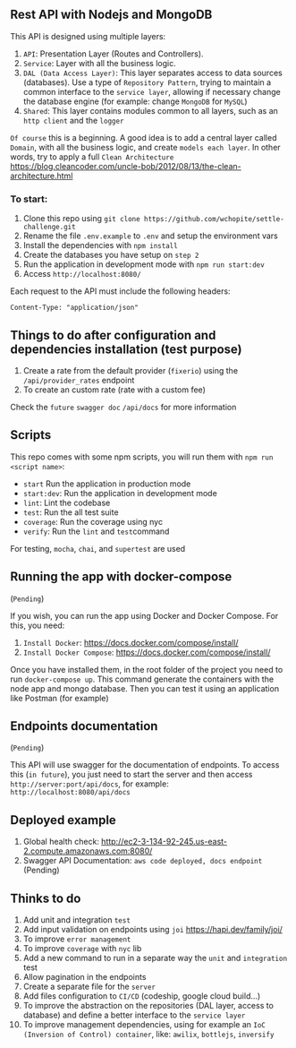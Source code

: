 ## Rest API with Nodejs and MongoDB

This API is designed using multiple layers:

1. `API`: Presentation Layer (Routes and Controllers).
2. `Service`: Layer with all the business logic.
3. `DAL (Data Access Layer)`: This layer separates access to data sources (databases). Use a type of `Repository Pattern`, trying to maintain a common interface to the `service layer`, allowing if necessary change the database engine (for example: change `MongoDB` for `MySQL`)
4. `Shared`: This layer contains modules common to all layers, such as an `http client` and the `logger`

`Of course` this is a beginning. A good idea is to add a central layer called `Domain`, with all the business logic, and create `models each layer`. In other words, try to apply a full `Clean Architecture`  https://blog.cleancoder.com/uncle-bob/2012/08/13/the-clean-architecture.html

### To start:

1. Clone this repo using `git clone https://github.com/wchopite/settle-challenge.git`
2. Rename the file `.env.example` to `.env` and setup the environment vars
4. Install the dependencies with `npm install`
5. Create the databases you have setup on `step 2`
6. Run the application in development mode with `npm run start:dev`
7. Access `http://localhost:8080/`

Each request to the API must include the following headers:

```
Content-Type: "application/json"
```

## Things to do after configuration and dependencies installation (test purpose)

1. Create a rate from the default provider (`fixerio`) using the `/api/provider_rates` endpoint
2. To create an custom rate (rate with a custom fee)

Check the `future` `swagger doc` `/api/docs` for more information

## Scripts

This repo comes with some npm scripts, you will run them with `npm run <script name>`:

- `start` Run the application in production mode
- `start:dev`: Run the application in development mode
- `lint`: Lint the codebase
- `test`: Run the all test suite
- `coverage`: Run the coverage using nyc
- `verify`: Run the `lint` and `test`command

For testing, `mocha`, `chai`, and `supertest` are used

## Running the app with docker-compose

(`Pending`)

If you wish, you can run the app using Docker and Docker Compose. For this, you need:

1. `Install Docker`: https://docs.docker.com/compose/install/
2. `Install Docker Compose`: https://docs.docker.com/compose/install/

Once you have installed them, in the root folder of the project you need to run `docker-compose up`. This command generate the containers with the node app and mongo database. Then you can test it using an application like Postman (for example)

## Endpoints documentation

(`Pending`)

This API will use swagger for the documentation of endpoints. To access this (`in future`), you just need to start the server and then access `http://server:port/api/docs`, for example:` http://localhost:8080/api/docs`

## Deployed example

1. Global health check: http://ec2-3-134-92-245.us-east-2.compute.amazonaws.com:8080/
2. Swagger API Documentation: `aws code deployed, docs endpoint` (Pending)

## Thinks to do

1. Add unit and integration `test`
2. Add input validation on endpoints using `joi` https://hapi.dev/family/joi/
3. To improve `error management`
4. To improve `coverage` with `nyc` lib
5. Add a new command to run in a separate way the `unit` and `integration` test
6. Allow pagination in the endpoints
7. Create a separate file for the `server`
8. Add files configuration to `CI/CD` (codeship, google cloud build...)
9. To improve the abstraction on the repositories (DAL layer, access to database) and define a better interface to the `service layer`
10. To improve management dependencies, using for example an `IoC (Inversion of Control) container`, like: `awilix`, `bottlejs`, `inversify`
